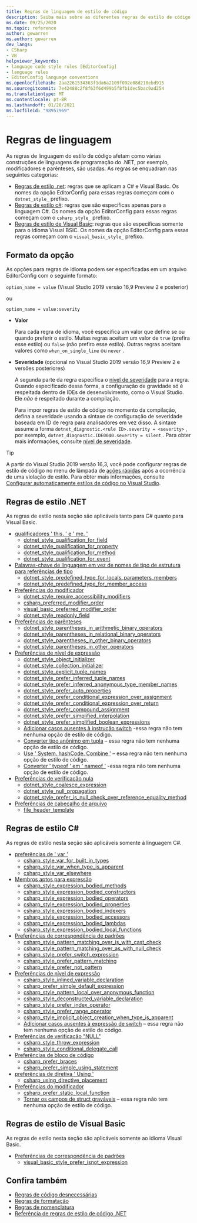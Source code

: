 ```yaml
---
title: Regras de linguagem de estilo de código
description: Saiba mais sobre as diferentes regras de estilo de código para usar as construções de linguagem C# e Visual Basic.
ms.date: 09/25/2020
ms.topic: reference
author: gewarren
ms.author: gewarren
dev_langs:
- CSharp
- VB
helpviewer_keywords:
- language code style rules [EditorConfig]
- language rules
- EditorConfig language conventions
ms.openlocfilehash: 2aa2261534363f1da6a2109f092e08d210ebd915
ms.sourcegitcommit: 7e42488c2f8f63f6d499b5f8fb1dec5bac9ad254
ms.translationtype: MT
ms.contentlocale: pt-BR
ms.lasthandoff: 01/28/2021
ms.locfileid: "98957969"
---
```

# <a name="language-rules"></a>Regras de linguagem

As regras de linguagem do estilo de código afetam como várias construções de linguagens de programação do .NET, por exemplo, modificadores e parênteses, são usadas. As regras se enquadram nas seguintes categorias:

- [Regras de estilo .net](#net-style-rules): regras que se aplicam a C# e Visual Basic. Os nomes da opção EditorConfig para essas regras começam com o `dotnet_style_` prefixo.
- [Regras de estilo c#](#c-style-rules): regras que são específicas apenas para a linguagem C#. Os nomes da opção EditorConfig para essas regras começam com o `csharp_style_` prefixo.
- [Regras de estilo de Visual Basic](#visual-basic-style-rules): regras que são específicas somente para o idioma Visual BSIC. Os nomes da opção EditorConfig para essas regras começam com o `visual_basic_style_` prefixo.

## <a name="option-format"></a>Formato da opção

As opções para regras de idioma podem ser especificadas em um arquivo EditorConfig com o seguinte formato:

`option_name = value` (Visual Studio 2019 versão 16,9 Preview 2 e posterior)

ou

`option_name = value:severity`

- **Valor**

  Para cada regra de idioma, você especifica um valor que define se ou quando preferir o estilo. Muitas regras aceitam um valor de `true` (prefira esse estilo) ou `false` (não prefiro esse estilo). Outras regras aceitam valores como `when_on_single_line` ou `never` .

- **Severidade** (opcional no Visual Studio 2019 versão 16,9 Preview 2 e versões posteriores)

  A segunda parte da regra especifica o [nível de severidade](../configuration-options.md#severity-level) para a regra. Quando especificado dessa forma, a configuração de gravidade só é respeitada dentro de IDEs de desenvolvimento, como o Visual Studio. Ele *não* é respeitado durante a compilação.

  Para impor regras de estilo de código no momento da compilação, defina a severidade usando a sintaxe de configuração de severidade baseada em ID de regra para analisadores em vez disso. A sintaxe assume a forma `dotnet_diagnostic.<rule ID>.severity = <severity>` , por exemplo, `dotnet_diagnostic.IDE0040.severity = silent` . Para obter mais informações, consulte [nível de severidade](../configuration-options.md#severity-level).

> [!TIP]
>
> A partir do Visual Studio 2019 versão 16,3, você pode configurar regras de estilo de código no menu de lâmpada de [ações rápidas](/visualstudio/ide/quick-actions) após a ocorrência de uma violação de estilo. Para obter mais informações, consulte [Configurar automaticamente estilos de código no Visual Studio](/visualstudio/ide/editorconfig-language-conventions#automatically-configure-code-styles-in-visual-studio).

## <a name="net-style-rules"></a>Regras de estilo .NET

As regras de estilo nesta seção são aplicáveis tanto para C# quanto para Visual Basic.

- [qualificadores ' this. ' e ' me. '](ide0003-ide0009.md)
  - [dotnet_style_qualification_for_field](ide0003-ide0009.md#dotnet_style_qualification_for_field)
  - [dotnet_style_qualification_for_property](ide0003-ide0009.md#dotnet_style_qualification_for_property)
  - [dotnet_style_qualification_for_method](ide0003-ide0009.md#dotnet_style_qualification_for_method)
  - [dotnet_style_qualification_for_event](ide0003-ide0009.md#dotnet_style_qualification_for_event)
- [Palavras-chave de linguagem em vez de nomes de tipo de estrutura para referências de tipo](ide0049.md)
  - [dotnet_style_predefined_type_for_locals_parameters_members](ide0049.md#dotnet_style_predefined_type_for_locals_parameters_members)
  - [dotnet_style_predefined_type_for_member_access](ide0049.md#dotnet_style_predefined_type_for_member_access)
- [Preferências do modificador](modifier-preferences.md#net-modifier-preferences)
  - [dotnet_style_require_accessibility_modifiers](ide0040.md#dotnet_style_require_accessibility_modifiers)
  - [csharp_preferred_modifier_order](ide0036.md#csharp_preferred_modifier_order)
  - [visual_basic_preferred_modifier_order](ide0036.md#visual_basic_preferred_modifier_order)
  - [dotnet_style_readonly_field](ide0044.md#dotnet_style_readonly_field)
- [Preferências de parênteses](ide0047-ide0048.md)
  - [dotnet_style_parentheses_in_arithmetic_binary_operators](ide0047-ide0048.md#dotnet_style_parentheses_in_arithmetic_binary_operators)
  - [dotnet_style_parentheses_in_relational_binary_operators](ide0047-ide0048.md#dotnet_style_parentheses_in_relational_binary_operators)
  - [dotnet_style_parentheses_in_other_binary_operators](ide0047-ide0048.md#dotnet_style_parentheses_in_other_binary_operators)
  - [dotnet_style_parentheses_in_other_operators](ide0047-ide0048.md#dotnet_style_parentheses_in_other_operators)
- [Preferências de nível de expressão](expression-level-preferences.md#net-expression-level-preferences)
  - [dotnet_style_object_initializer](ide0017.md#dotnet_style_object_initializer)
  - [dotnet_style_collection_initializer](ide0028.md#dotnet_style_collection_initializer)
  - [dotnet_style_explicit_tuple_names](ide0033.md#dotnet_style_explicit_tuple_names)
  - [dotnet_style_prefer_inferred_tuple_names](ide0037.md#dotnet_style_prefer_inferred_tuple_names)
  - [dotnet_style_prefer_inferred_anonymous_type_member_names](ide0037.md#dotnet_style_prefer_inferred_anonymous_type_member_names)
  - [dotnet_style_prefer_auto_properties](ide0032.md#dotnet_style_prefer_auto_properties)
  - [dotnet_style_prefer_conditional_expression_over_assignment](ide0045.md#dotnet_style_prefer_conditional_expression_over_assignment)
  - [dotnet_style_prefer_conditional_expression_over_return](ide0046.md#dotnet_style_prefer_conditional_expression_over_return)
  - [dotnet_style_prefer_compound_assignment](ide0054-ide0074.md#dotnet_style_prefer_compound_assignment)
  - [dotnet_style_prefer_simplified_interpolation](ide0071.md#dotnet_style_prefer_simplified_interpolation)
  - [dotnet_style_prefer_simplified_boolean_expressions](ide0075.md#dotnet_style_prefer_simplified_boolean_expressions)
  - [Adicionar casos ausentes à instrução switch](ide0010.md) -essa regra não tem nenhuma opção de estilo de código.
  - [Converter tipo anônimo em tupla](ide0050.md) – essa regra não tem nenhuma opção de estilo de código.
  - [Use ' System. hashCode. Combine '](ide0070.md) – essa regra não tem nenhuma opção de estilo de código.
  - [Converter ' typeof ' em ' nameof '](ide0082.md) -essa regra não tem nenhuma opção de estilo de código.
- [Preferências de verificação nula](null-checking-preferences.md#net-null-checking-preferences)
  - [dotnet_style_coalesce_expression](ide0029-ide0030.md#dotnet_style_coalesce_expression)
  - [dotnet_style_null_propagation](ide0031.md#dotnet_style_null_propagation)
  - [dotnet_style_prefer_is_null_check_over_reference_equality_method](ide0041.md#dotnet_style_prefer_is_null_check_over_reference_equality_method)
- [Preferências de cabeçalho de arquivo](ide0073.md)
  - [file_header_template](ide0073.md#file_header_template)

## <a name="c-style-rules"></a>Regras de estilo C#

As regras de estilo nesta seção são aplicáveis somente à linguagem C#.

- [preferências de ' var '](ide0007-ide0008.md)
  - [csharp_style_var_for_built_in_types](ide0007-ide0008.md#csharp_style_var_for_built_in_types)
  - [csharp_style_var_when_type_is_apparent](ide0007-ide0008.md#csharp_style_var_when_type_is_apparent)
  - [csharp_style_var_elsewhere](ide0007-ide0008.md#csharp_style_var_elsewhere)
- [Membros aptos para expressão](expression-bodied-members.md)
  - [csharp_style_expression_bodied_methods](ide0022.md#csharp_style_expression_bodied_methods)
  - [csharp_style_expression_bodied_constructors](ide0021.md#csharp_style_expression_bodied_constructors)
  - [csharp_style_expression_bodied_operators](ide0023-ide0024.md#csharp_style_expression_bodied_operators)
  - [csharp_style_expression_bodied_properties](ide0025.md#csharp_style_expression_bodied_properties)
  - [csharp_style_expression_bodied_indexers](ide0026.md#csharp_style_expression_bodied_indexers)
  - [csharp_style_expression_bodied_accessors](ide0027.md#csharp_style_expression_bodied_accessors)
  - [csharp_style_expression_bodied_lambdas](ide0053.md#csharp_style_expression_bodied_lambdas)
  - [csharp_style_expression_bodied_local_functions](ide0061.md#csharp_style_expression_bodied_local_functions)
- [Preferências de correspondência de padrões](pattern-matching-preferences.md)
  - [csharp_style_pattern_matching_over_is_with_cast_check](ide0020-ide0038.md#csharp_style_pattern_matching_over_is_with_cast_check)
  - [csharp_style_pattern_matching_over_as_with_null_check](ide0019.md#csharp_style_pattern_matching_over_as_with_null_check)
  - [csharp_style_prefer_switch_expression](ide0066.md#csharp_style_prefer_switch_expression)
  - [csharp_style_prefer_pattern_matching](ide0078.md#csharp_style_prefer_pattern_matching)
  - [csharp_style_prefer_not_pattern](ide0083.md#csharp_style_prefer_not_pattern)
- [Preferências de nível de expressão](expression-level-preferences.md#c-expression-level-preferences)
  - [csharp_style_inlined_variable_declaration](ide0018.md#csharp_style_inlined_variable_declaration)
  - [csharp_prefer_simple_default_expression](ide0034.md#csharp_prefer_simple_default_expression)
  - [csharp_style_pattern_local_over_anonymous_function](ide0039.md#csharp_style_pattern_local_over_anonymous_function)
  - [csharp_style_deconstructed_variable_declaration](ide0042.md#csharp_style_deconstructed_variable_declaration)
  - [csharp_style_prefer_index_operator](ide0056.md#csharp_style_prefer_index_operator)
  - [csharp_style_prefer_range_operator](ide0057.md#csharp_style_prefer_range_operator)
  - [csharp_style_implicit_object_creation_when_type_is_apparent](ide0090.md#csharp_style_implicit_object_creation_when_type_is_apparent)
  - [Adicionar casos ausentes à expressão de switch](ide0072.md) – essa regra não tem nenhuma opção de estilo de código.
- [Preferências de verificação "NULL"](null-checking-preferences.md#c-null-checking-preferences)
  - [csharp_style_throw_expression](ide0016.md#csharp_style_throw_expression)
  - [csharp_style_conditional_delegate_call](ide1005.md#csharp_style_conditional_delegate_call)
- [Preferências de bloco de código](code-block-preferences.md)
  - [csharp_prefer_braces](ide0011.md#csharp_prefer_braces)
  - [csharp_prefer_simple_using_statement](ide0063.md#csharp_prefer_simple_using_statement)
- [preferências de diretiva ' Using '](ide0065.md)
  - [csharp_using_directive_placement](ide0065.md#csharp_using_directive_placement)
- [Preferências do modificador](modifier-preferences.md#c-modifier-preferences)
  - [csharp_prefer_static_local_function](ide0062.md#csharp_prefer_static_local_function)
  - [Tornar os campos de struct graváveis](ide0064.md) – essa regra não tem nenhuma opção de estilo de código.

## <a name="visual-basic-style-rules"></a>Regras de estilo de Visual Basic

As regras de estilo nesta seção são aplicáveis somente ao idioma Visual Basic.

- [Preferências de correspondência de padrões](pattern-matching-preferences.md)
  - [visual_basic_style_prefer_isnot_expression](ide0084.md#visual_basic_style_prefer_isnot_expression)

## <a name="see-also"></a>Confira também

- [Regras de código desnecessárias](unnecessary-code-rules.md)
- [Regras de formatação](formatting-rules.md)
- [Regras de nomenclatura](naming-rules.md)
- [Referência de regras de estilo de código .NET](index.md)

